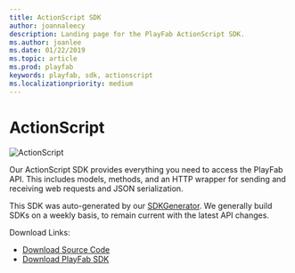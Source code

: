 ```yaml
---
title: ActionScript SDK
author: joannaleecy
description: Landing page for the PlayFab ActionScript SDK.
ms.author: joanlee
ms.date: 01/22/2019
ms.topic: article
ms.prod: playfab
keywords: playfab, sdk, actionscript
ms.localizationpriority: medium
---
```


# ActionScript

![ActionScript](./media/flash1.png)

Our ActionScript SDK provides everything you need to access the PlayFab API. This includes models, methods, and an HTTP wrapper for sending and receiving web requests and JSON serialization.

This SDK was auto-generated by our [SDKGenerator](../sdkgenerator/index.md). We generally build SDKs on a weekly basis, to remain current with the latest API changes.

Download Links:

- [Download Source Code](https://github.com/PlayFab/ActionScriptSDK)
- [Download PlayFab SDK](https://aka.ms/playfabactionscriptsdkdownload)